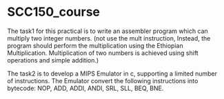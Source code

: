 # SCC150_course
The task1 for this practical is to write an assembler program which can multiply two integer numbers.
(not use the mult instruction, Instead, the program should perform the multiplication using the Ethiopian Multiplication.
Multiplication of two numbers is achieved using shift operations and simple addition.)

The task2 is to develop a MIPS Emulator in c, supporting a limited number of instructions. 
The Emulator convert the following instructions into bytecode: NOP, ADD, ADDI, ANDI, SRL, SLL, BEQ, BNE. 
